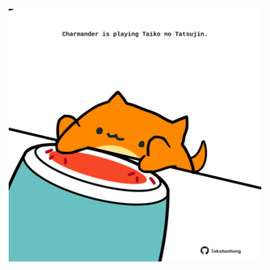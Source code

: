 <!-- built at 20/05/2025, 02:30:09 UTC -->
<p align="center">
  <img width="500" height="500" src="./ReadmeImage.svg">
</p>

